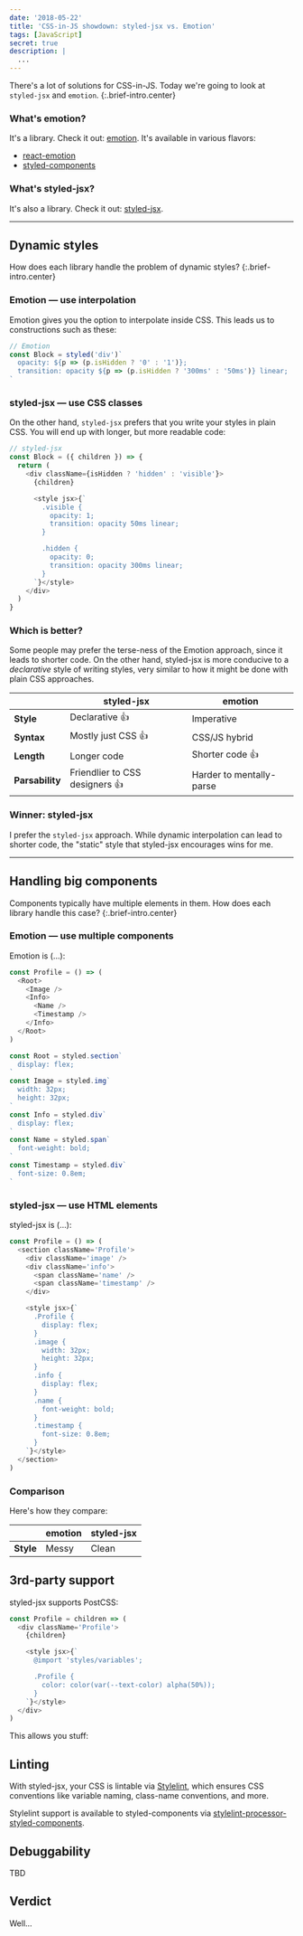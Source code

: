 ```yaml
---
date: '2018-05-22'
title: 'CSS-in-JS showdown: styled-jsx vs. Emotion'
tags: [JavaScript]
secret: true
description: |
  ...
---
```


There's a lot of solutions for CSS-in-JS. Today we're going to look at `styled-jsx` and `emotion`.
{:.brief-intro.center}

### What's emotion?

It's a library. Check it out: [emotion]. It's available in various flavors:

- [react-emotion]
- [styled-components]

### What's styled-jsx?

It's also a library. Check it out: [styled-jsx].

---

## Dynamic styles

How does each library handle the problem of dynamic styles?
{:.brief-intro.center}

### Emotion — use interpolation

Emotion gives you the option to interpolate inside CSS. This leads us to constructions such as these:

```js
// Emotion
const Block = styled('div')`
  opacity: ${p => (p.isHidden ? '0' : '1')};
  transition: opacity ${p => (p.isHidden ? '300ms' : '50ms')} linear;
`
```

### styled-jsx — use CSS classes

On the other hand, `styled-jsx` prefers that you write your styles in plain CSS. You will end up with longer, but more readable code:

```js
// styled-jsx
const Block = ({ children }) => {
  return (
    <div className={isHidden ? 'hidden' : 'visible'}>
      {children}

      <style jsx>{`
        .visible {
          opacity: 1;
          transition: opacity 50ms linear;
        }

        .hidden {
          opacity: 0;
          transition: opacity 300ms linear;
        }
      `}</style>
    </div>
  )
}
```

### Which is better?

Some people may prefer the terse-ness of the Emotion approach, since it leads to shorter code. On the other hand, styled-jsx is more conducive to a _declarative_ style of writing styles, very similar to how it might be done with plain CSS approaches.

|                 | styled-jsx                       | emotion                  |
| --------------- | -------------------------------- | ------------------------ |
| **Style**       | Declarative :+1:                 | Imperative               |
| **Syntax**      | Mostly just CSS :+1:             | CSS/JS hybrid            |
| **Length**      | Longer code                      | Shorter code :+1:        |
| **Parsability** | Friendlier to CSS designers :+1: | Harder to mentally-parse |

### Winner: styled-jsx

I prefer the `styled-jsx` approach. While dynamic interpolation can lead to shorter code, the "static" style that styled-jsx encourages wins for me.

---

## Handling big components

Components typically have multiple elements in them. How does each library handle this case?
{:.brief-intro.center}

### Emotion — use multiple components

Emotion is (...):

```js
const Profile = () => (
  <Root>
    <Image />
    <Info>
      <Name />
      <Timestamp />
    </Info>
  </Root>
)

const Root = styled.section`
  display: flex;
`
const Image = styled.img`
  width: 32px;
  height: 32px;
`
const Info = styled.div`
  display: flex;
`
const Name = styled.span`
  font-weight: bold;
`
const Timestamp = styled.div`
  font-size: 0.8em;
`
```

### styled-jsx — use HTML elements

styled-jsx is (...):

```js
const Profile = () => (
  <section className='Profile'>
    <div className='image' />
    <div className='info'>
      <span className='name' />
      <span className='timestamp' />
    </div>

    <style jsx>{`
      .Profile {
        display: flex;
      }
      .image {
        width: 32px;
        height: 32px;
      }
      .info {
        display: flex;
      }
      .name {
        font-weight: bold;
      }
      .timestamp {
        font-size: 0.8em;
      }
    `}</style>
  </section>
)
```

### Comparison

Here's how they compare:

|           | emotion | styled-jsx |
| --------- | ------- | ---------- |
| **Style** | Messy   | Clean      |

## 3rd-party support

styled-jsx supports PostCSS:

```js
const Profile = children => (
  <div className='Profile'>
    {children}

    <style jsx>{`
      @import 'styles/variables';

      .Profile {
        color: color(var(--text-color) alpha(50%));
      }
    `}</style>
  </div>
)
```

This allows you stuff:

## Linting

With styled-jsx, your CSS is lintable via [Stylelint], which ensures CSS conventions like variable naming, class-name conventions, and more.

Stylelint support is available to styled-components via [stylelint-processor-styled-components].

## Debuggability

TBD

## Verdict

Well...

[stylelint]: https://github.com/stylelint/stylelint
[stylelint-processor-styled-components]: https://github.com/styled-components/stylelint-processor-styled-components
[styled-components]: https://github.com/styled-components
[styled-jsx]: https://github.com/zeit/styled-jsx
[emotion]: http://emotion.sh/
[react-emotion]: https://www.npmjs.com/package/react-emotion
